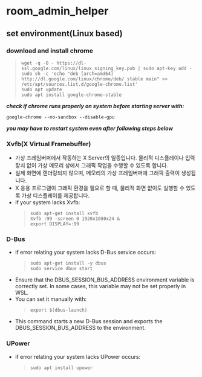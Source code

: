 # room_admin_helper

## set environment(Linux based)

### download and install chrome

> ```
> wget -q -O - https://dl-ssl.google.com/linux/linux_signing_key.pub | sudo apt-key add -
> sudo sh -c 'echo "deb [arch=amd64] http://dl.google.com/linux/chrome/deb/ stable main" >> /etc/apt/sources.list.d/google-chrome.list'
> sudo apt update
> sudo apt install google-chrome-stable
> ```

**_check if chrome runs properly on system before starting server with:_**

```
google-chrome --no-sandbox --disable-gpu
```

**_you may have to restart system even after following steps below_**

### Xvfb(X Virtual Framebuffer)

- 가상 프레임버퍼에서 작동하는 X Server의 일종입니다. 물리적 디스플레이나 입력 장치 없이 가상 메모리 상에서 그래픽 작업을 수행할 수 있도록 합니다.
- 실제 화면에 렌더링되지 않으며, 메모리의 가상 프레임버퍼에 그래픽 출력이 생성됩니다.
- X 응용 프로그램이 그래픽 환경을 필요로 할 때, 물리적 화면 없이도 실행할 수 있도록 가상 디스플레이를 제공합니다.
- if your system lacks Xvfb:
  > ```
  > sudo apt-get install xvfb
  > Xvfb :99 -screen 0 1920x1080x24 &
  > export DISPLAY=:99
  > ```

### D-Bus

- if error relating your system lacks D-Bus service occurs:
  > ```
  > sudo apt-get install -y dbus
  > sudo service dbus start
  > ```
- Ensure that the DBUS_SESSION_BUS_ADDRESS environment variable is correctly set. In some cases, this variable may not be set properly in WSL.
- You can set it manually with:
  > ```
  > export $(dbus-launch)
  > ```
- This command starts a new D-Bus session and exports the DBUS_SESSION_BUS_ADDRESS to the environment.

### UPower

- if error relating your system lacks UPower occurs:
  > ```
  > sudo apt install upower
  > ```
